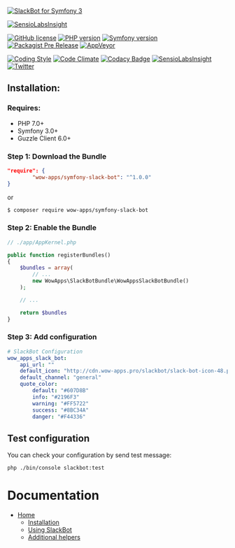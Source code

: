 [![SlackBot for Symfony 3](http://604235.webartua.web.hosting-test.net/slackbot-banner-3.jpg)](https://github.com/wow-apps/symfony-slack-bot)

[![SensioLabsInsight](https://insight.sensiolabs.com/projects/9e427ba8-ceee-47a4-aeef-a788b9875064/big.png)](https://insight.sensiolabs.com/projects/9e427ba8-ceee-47a4-aeef-a788b9875064)

[![GitHub license](https://img.shields.io/badge/license-Apache%202-blue.svg?style=flat-square)](https://raw.githubusercontent.com/wow-apps/symfony-slack-bot/master/LICENSE)
[![PHP version](https://img.shields.io/badge/PHP-%5E7.0-blue.svg?style=flat-square)](http://php.net/manual/ru/migration70.new-features.php)
[![Symfony version](https://img.shields.io/badge/Symfony-%5E3.0-green.svg?style=flat-square)](http://symfony.com/)
[![Packagist Pre Release](https://img.shields.io/packagist/v/wow-apps/symfony-slack-bot.svg?maxAge=2592000?style=flat-square)](https://packagist.org/packages/wow-apps/symfony-slack-bot)
[![AppVeyor](https://img.shields.io/appveyor/ci/gruntjs/grunt.svg?maxAge=2592000?style=flat-square)]()

[![Coding Style](https://img.shields.io/badge/Coding%20Style-PSR--2-brightgreen.svg)](http://www.php-fig.org/psr/psr-2/)
[![Code Climate](https://codeclimate.com/github/wow-apps/symfony-slack-bot/badges/gpa.svg)](https://codeclimate.com/github/wow-apps/symfony-slack-bot)
[![Codacy Badge](https://api.codacy.com/project/badge/Grade/ce3fffd811f2463a94ed4065a341885a)](https://www.codacy.com/app/lion-samara/symfony-slack-bot?utm_source=github.com&amp;utm_medium=referral&amp;utm_content=wow-apps/symfony-slack-bot&amp;utm_campaign=Badge_Grade)
[![SensioLabsInsight](https://insight.sensiolabs.com/projects/9e427ba8-ceee-47a4-aeef-a788b9875064/mini.png)](https://insight.sensiolabs.com/projects/9e427ba8-ceee-47a4-aeef-a788b9875064)
[![Twitter](https://img.shields.io/twitter/url/https/github.com/wow-apps/symfony-slack-bot.svg?style=social?style=flat-square)](https://twitter.com/intent/tweet?text=SlackBot+for+Symfony+3&url=%5Bobject%20Object%5D)


## Installation:

### Requires:

* PHP 7.0+
* Symfony 3.0+
* Guzzle Client 6.0+

### Step 1: Download the Bundle

```json
"require": {
        "wow-apps/symfony-slack-bot": "^1.0.0"
}
```

or

```bash
$ composer require wow-apps/symfony-slack-bot 
```

### Step 2: Enable the Bundle

```php
// ./app/AppKernel.php

public function registerBundles()
{
    $bundles = array(
        // ...
        new WowApps\SlackBotBundle\WowAppsSlackBotBundle()
    );

    // ...

    return $bundles
}
```


### Step 3: Add configuration

```yaml
# SlackBot Configuration
wow_apps_slack_bot:
    api_url: ""
    default_icon: "http://cdn.wow-apps.pro/slackbot/slack-bot-icon-48.png"
    default_channel: "general"
    quote_color:
        default: "#607D8B"
        info: "#2196F3"
        warning: "#FF5722"
        success: "#8BC34A"
        danger: "#F44336"
```

## Test configuration

You can check your configuration by send test message:

`php ./bin/console slackbot:test`


# Documentation

* [Home](https://github.com/wow-apps/symfony-slack-bot/wiki)
    * [Installation](https://github.com/wow-apps/symfony-slack-bot/wiki/1.-Installation)
    * [Using SlackBot](https://github.com/wow-apps/symfony-slack-bot/wiki/2.-Using-SlackBot)
    * [Additional helpers](https://github.com/wow-apps/symfony-slack-bot/wiki/3.-Additional-helpers)
